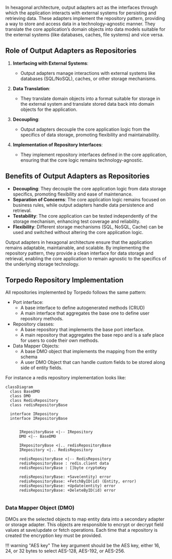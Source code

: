 
In hexagonal architecture, output adapters act as the interfaces through which the application interacts with external systems for persisting and retrieving data. These adapters implement the repository pattern, providing a way to store and access data in a technology-agnostic manner. They translate the core application’s domain objects into data models suitable for the external systems (like databases, caches, file systems) and vice versa.

## Role of Output Adapters as Repositories

1. **Interfacing with External Systems**:
    - Output adapters manage interactions with external systems like databases (SQL/NoSQL), caches, or other storage mechanisms.

2. **Data Translation**:
    - They translate domain objects into a format suitable for storage in the external system and translate stored data back into domain objects for the application.

3. **Decoupling**:
    - Output adapters decouple the core application logic from the specifics of data storage, promoting flexibility and maintainability.

4. **Implementation of Repository Interfaces**:
    - They implement repository interfaces defined in the core application, ensuring that the core logic remains technology-agnostic.

## Benefits of Output Adapters as Repositories

- **Decoupling**: They decouple the core application logic from data storage specifics, promoting flexibility and ease of maintenance.
- **Separation of Concerns**: The core application logic remains focused on business rules, while output adapters handle data persistence and retrieval.
- **Testability**: The core application can be tested independently of the storage mechanism, enhancing test coverage and reliability.
- **Flexibility**: Different storage mechanisms (SQL, NoSQL, Cache) can be used and switched without altering the core application logic.

Output adapters in hexagonal architecture ensure that the application remains adaptable, maintainable, and scalable. By implementing the repository pattern, they provide a clean interface for data storage and retrieval, enabling the core application to remain agnostic to the specifics of the underlying storage technology.

## Torpedo Repository Implementation

All repositories implemented by Torpedo follows the same pattern:

- Port interface:
    - A base interface to define autogenerated methods (CRUD)
    - A main interface that aggregates the base one to define user repository methods.
- Repository classes:
    - A base repository that implements the base port interface.
    - A main repository that aggregates the base repo and is a safe place for users to code their own methods.
- Data Mapper Objects:
    - A base DMO object that implements the mapping from the entity schema
    - A user DMO Object that can handle custom fields to be stored along side of entity fields.

For instance a redis repository implementation looks like:

``` mermaid
classDiagram
  class BaseDMO
  class DMO
  class RedisRepository
  class redisRepositoryBase
  
  interface IRepository
  interface IRepositoryBase
  
 
      IRepositoryBase <|-- IRepository
      DMO <|-- BaseDMO
      
      IRepositoryBase <|.. redisRepositoryBase 
      IRepository <|.. RedisRepository
     
      redisRepositoryBase <|-- RedisRepository
      redisRepositoryBase : redis.client data 
      redisRepositoryBase : []byte cryptoKey 
    
      redisRepositoryBase: +Save(entity) error
      redisRepositoryBase: +FetchByID(id) (Entity, error)
      redisRepositoryBase: +Update(entity) error
      redisRepositoryBase: +DeleteByID(id) error
 
```

### Data Mapper Object (DMO)

DMOs are the selected objects to map entity data into a secondary adapter or storage adapter.
This objects are responsible to encrypt or decrypt field values at save/update or fetch operations.
Each time that a repository is created the encryption key must be provided.

!!! warning "AES key"
    The key argument should be the AES key, either 16, 24, or 32 bytes to select AES-128, AES-192, or AES-256.
